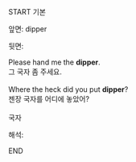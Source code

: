 START
기본

앞면:
dipper


뒷면:
<div>Please hand me the <strong>dipper</strong>. </div><div><div>그 국자 좀 주세요.</div></div><div><br></div><div><div>Where the heck did you put <strong>dipper</strong>? </div><div><div>젠장 국자를 어디에 놓았어?</div></div></div><div><br></div><div>국자</div>


해석:
<!--ID: 1746614453752-->
END